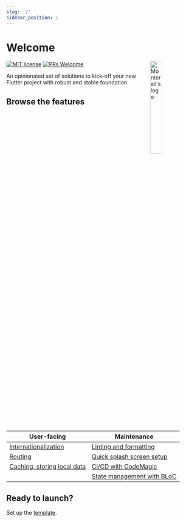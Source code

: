 ```yaml
---
slug: '/'
sidebar_position: 1
---
```


# Welcome

[![MIT license](https://img.shields.io/badge/license-MIT-blue.svg)](./LICENSE)
[![PRs Welcome](https://img.shields.io/badge/PRs-welcome-brightgreen.svg)](.)
<img src="img/logo.svg" alt="Monterail's logo" width="25%" align="right"/>

An opinionated set of solutions to kick-off your new Flutter project with robust and stable foundation.

## Browse the features

| User-facing | Maintenance |
| - | - |
| [Internationalization](#-localization) | [Linting and formatting](#-code-style) |
| [Routing](#-routing) | [Quick splash screen setup](#native-splash-screen) |
| [Caching, storing local data](#-caching-storing-local-data) | [CI/CD with CodeMagic](#-cd-with-appcenter) |
| | [State management with BLoC](#-bloc-state-management) |

## Ready to launch?

Set up the [template](start-checklist.md).
